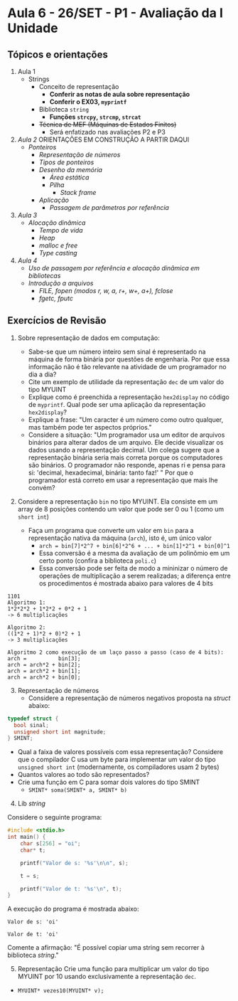 # Aula 6 - 26/SET - P1 - Avaliação da I Unidade

## Tópicos e orientações

1. Aula 1
   - Strings
     - Conceito de representação
       - **Conferir as notas de aula sobre representação**
       - **Conferir o EX03, `myprintf`**
     - Biblioteca `string`
       - **Funções `strcpy`, `strcmp`, `strcat`**
     - ~~Técnica de MEF (Máquinas de Estados Finitos)~~
       - Será enfatizado nas avaliações P2 e P3
2. _Aula 2_  ORIENTAÇÕES EM CONSTRUÇÃO A PARTIR DAQUI
   - _Ponteiros_
     - _Representação de números_ 
     - _Tipos de ponteiros_
     - _Desenho da memória_
       - _Área estática_
       - _Pilha_
         - _Stack frame_
     - _Aplicação_
       - _Passagem de parâmetros por referência_ 
3. _Aula 3_ 
   - _Alocação dinâmica_ 
     - _Tempo de vida_ 
     - _Heap_
     - _malloc e free_ 
     - _Type casting_
4. _Aula 4_
   - _Uso de passagem por referência e alocação dinâmica em bibliotecas_ 
   - _Introdução a arquivos_
     - _FILE, fopen (modos r, w, a, r+, w+, a+), fclose_
     - _fgetc, fputc_ 

## Exercícios de Revisão

1. Sobre representação de dados em computação:
   - Sabe-se que um número inteiro sem sinal é representado na máquina de forma binária por questões de engenharia. Por que essa informação não é tão relevante na atividade de um programador no dia a dia?
   - Cite um exemplo de utilidade da representação `dec` de um valor do tipo MYUINT
   - Explique como é preenchida a representação `hex2display` no código de `myprintf`. Qual pode ser uma aplicação da representação `hex2display`?
   - Explique a frase: "Um caracter é um número como outro qualquer, mas também pode ter aspectos próprios."
   - Considere a situação: "Um programador usa um editor de arquivos binários para alterar dados de um arquivo. Ele decide visualizar os dados usando a representação decimal. Um colega sugere que a representação binária seria mais correta porque os computadores são binários. O programador não responde, apenas ri e pensa para si: 'decimal, hexadecimal, binária: tanto faz!' " Por que o programador está correto em usar a representação que mais lhe convém?

2. Considere a representação `bin` no tipo MYUINT. Ela consiste em um array de 8 posições contendo um valor que pode ser 0 ou 1 (como um `short int`)
   - Faça um programa que converte um valor em `bin` para a representação nativa da máquina (`arch`), isto é, um único valor
     - `arch = bin[7]*2^7 + bin[6]*2^6 + ... + bin[1]*2^1 + bin[0]^1`
     - Essa conversão é a mesma da avaliação de um polinômio em um certo ponto (confira a biblioteca `poli.c`)
     - Essa conversão pode ser feita de modo a mininizar o número de operações de multiplicação a serem realizadas; a diferença entre os procedimentos é mostrada abaixo para valores de 4 bits
```
1101
Algoritmo 1:
1*2*2*2 + 1*2*2 + 0*2 + 1
-> 6 multiplicações

Algoritmo 2:
((1*2 + 1)*2 + 0)*2 + 1
-> 3 multiplicações

Algoritmo 2 como execução de um laço passo a passo (caso de 4 bits):
arch =          bin[3];
arch = arch*2 + bin[2];
arch = arch*2 + bin[1];
arch = arch*2 + bin[0];
```

3. Representação de números
   - Considere a representação de números negativos proposta na _struct_ abaixo:
```c 
typedef struct {
  bool sinal;
  unsigned short int magnitude;
} SMINT;
```
   - Qual a faixa de valores possíveis com essa representação? Considere que o compilador C usa um byte para implementar um valor do tipo `unsigned short int` (modernamente, os compiladores usam 2 bytes)
   - Quantos valores ao todo são representados?
   - Crie uma função em C para somar dois valores do tipo SMINT
     - `SMINT* soma(SMINT* a, SMINT* b)`

4. Lib _string_

Considere o seguinte programa:
```c
#include <stdio.h>
int main() {
    char s[256] = "oi";
    char* t;

    printf("Valor de s: '%s'\n\n", s);

    t = s;

    printf("Valor de t: '%s'\n", t); 
}
``` 
A execução do programa é mostrada abaixo:
```
Valor de s: 'oi'

Valor de t: 'oi'
```
Comente a afirmação: "É possível copiar uma string sem recorrer à biblioteca _string_."

5. Representação
Crie uma função para multiplicar um valor do tipo MYUINT por 10 usando exclusivamente a representação `dec`.
- `MYUINT* vezes10(MYUINT* v);`